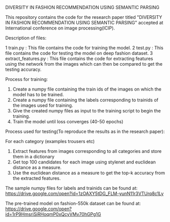 DIVERSITY IN FASHION RECOMMENDATION USING SEMANTIC PARSING

This repository contains the code for the research paper titled "DIVERSITY IN FASHION RECOMMENDATION USING SEMANTIC PARSING"
accepted at International conference on image processing(ICIP).

Description of files:

1 train.py : This file contains the code for training the model.
2 test.py : This file contains the code for testing the model on deep fashion dataset.
3 extract_features.py : This file contains the code for extracting features using the network from the images which can then
be compared to get the testing accuracy.

Process for training:
1. Create a numpy file containing the train ids of the images on which the model has to be trained.
2. Create a numpy file containing the labels corresponding to trainids of the images used for training.
3. Give the created numpy files as input to the training script to begin the training.
4. Train the model until loss converges (40-50 epochs)

Process used for testing(To reproduce the results as in the research paper):

For each category (examples trousers etc)
1. Extract features from images corresponding to all categories and store them in a dictionary     
2. Get top 100 candidates for each image using stylenet and euclidean distance as a measure.
3. Use the euclidean distance as a measure to get the top-k accuracy from the extracted features.

The sample numpy files for labels and trainids can be found at:
https://drive.google.com/open?id=1zOAXY5tDG_FLM-yunN11r3VTUrq8c1Ly

The pre-trained model on fashion-550k dataset can be found at:
https://drive.google.com/open?id=1rP9HmsriSiRHoqmP0xQcyVMv70hGPg1G

